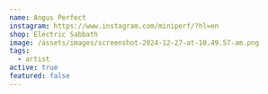 ```yaml
---
name: Angus Perfect
instagram: https://www.instagram.com/miniperf/?hl=en
shop: Electric Sabbath
image: /assets/images/screenshot-2024-12-27-at-10.49.57-am.png
tags:
  - artist
active: true
featured: false
---
```

